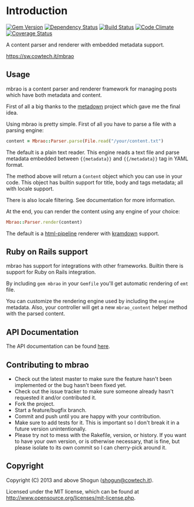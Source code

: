 # Introduction

[![Gem Version](https://badge.fury.io/rb/mbrao.png)](http://badge.fury.io/rb/mbrao)
[![Dependency Status](https://gemnasium.com/ShogunPanda/mbrao.png?travis)](https://gemnasium.com/ShogunPanda/mbrao)
[![Build Status](https://secure.travis-ci.org/ShogunPanda/mbrao.png?branch=master)](https://travis-ci.org/ShogunPanda/mbrao)
[![Code Climate](https://codeclimate.com/github/ShogunPanda/mbrao.png)](https://codeclimate.com/github/ShogunPanda/mbrao)
[![Coverage Status](https://coveralls.io/repos/github/ShogunPanda/mbrao/badge.svg?branch=master)](https://coveralls.io/github/ShogunPanda/mbrao?branch=master)

A content parser and renderer with embedded metadata support.

https://sw.cowtech.it/mbrao

## Usage

mbrao is a content parser and renderer framework for managing posts which have both metadata and content.

First of all a big thanks to the [metadown](https://github.com/steveklabnik/metadown) project which gave me the final idea.

Using mbrao is pretty simple. First of all you have to parse a file with a parsing engine:

```ruby
content = Mbrao::Parser.parse(File.read("/your/content.txt")
```

The default is a plain text reader. This engine reads a text file and parse metadata embedded between `{{metadata}}` and `{{/metadata}}` tag in YAML format.

The method above will return a `Content` object which you can use in your code. This object has builtin support for title, body and tags metadata; all with locale support.

There is also locale filtering. See documentation for more information.

At the end, you can render the content using any engine of your choice:

```ruby
Mbrao::Parser.render(content)
```

The default is a [html-pipeline](https://github.com/jch/html-pipeline) renderer with [kramdown](http://kramdown.rubyforge.org/) support.

## Ruby on Rails support

mbrao has support for integrations with other frameworks. Builtin there is support for Ruby on Rails integration.

By including `gem mbrao` in your `Gemfile` you'll get automatic rendering of `emt` file.

You can customize the rendering engine used by including the `engine` metadata. Also, your controller will get a new `mbrao_content` helper method with the parsed content.

## API Documentation

The API documentation can be found [here](https://sw.cowtech.it/mbrao/docs).

## Contributing to mbrao

* Check out the latest master to make sure the feature hasn't been implemented or the bug hasn't been fixed yet.
* Check out the issue tracker to make sure someone already hasn't requested it and/or contributed it.
* Fork the project.
* Start a feature/bugfix branch.
* Commit and push until you are happy with your contribution.
* Make sure to add tests for it. This is important so I don't break it in a future version unintentionally.
* Please try not to mess with the Rakefile, version, or history. If you want to have your own version, or is otherwise necessary, that is fine, but please isolate to its own commit so I can cherry-pick around it.

## Copyright

Copyright (C) 2013 and above Shogun (shogun@cowtech.it).

Licensed under the MIT license, which can be found at http://www.opensource.org/licenses/mit-license.php.
